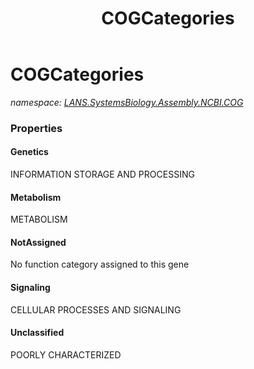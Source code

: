 ﻿---
title: COGCategories
---

# COGCategories
_namespace: [LANS.SystemsBiology.Assembly.NCBI.COG](N-LANS.SystemsBiology.Assembly.NCBI.COG.html)_





### Properties

#### Genetics
INFORMATION STORAGE AND PROCESSING
#### Metabolism
METABOLISM
#### NotAssigned
No function category assigned to this gene
#### Signaling
CELLULAR PROCESSES AND SIGNALING
#### Unclassified
POORLY CHARACTERIZED

